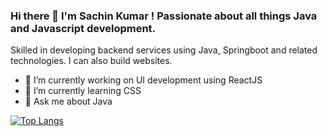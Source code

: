### Hi there 👋 I'm Sachin Kumar ! Passionate about all things Java and Javascript development. 
Skilled in developing backend services using Java, Springboot and related technologies. I can
also build websites.  

- 🔭 I’m currently working on UI development using ReactJS
- 🌱 I’m currently learning CSS
- 👯 Ask me about Java

[![Top Langs](https://github-readme-stats.vercel.app/api/top-langs/?username=sachinkumar579)](https://github.com/sachinkumar579/github-readme-stats)
